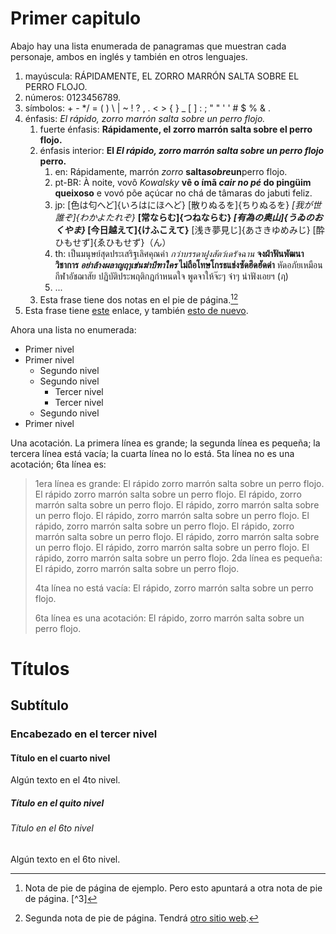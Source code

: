 # Primer capitulo

Abajo hay una lista enumerada de panagramas que muestran cada personaje, ambos en inglés y también en otros lenguajes.

1. mayúscula: RÁPIDAMENTE, EL ZORRO MARRÓN SALTA SOBRE EL PERRO FLOJO. 
2. números: 0123456789. 
3. símbolos: + - */ = ( ) \ | ~ ! ? , . < > { } _ [ ] : ; " " ' ' # $ % & .
4. énfasis: *El rápido, zorro marrón salta sobre un perro flojo.* 
    1. fuerte énfasis: **Rápidamente, el zorro marrón salta sobre el perro flojo.**
    2. énfasis interior: **El *El rápido, zorro marrón salta sobre un perro flojo* perro.** 
        1. en: Rápidamente, marrón *zorro* **salta*sobre*un**perro flojo.
        2. pt-BR: À noite, vovô *Kowalsky* **vê o ímã *cair no pé* do pingüim queixoso** e vovó põe açúcar no chá de tâmaras do jabuti feliz.
        3. jp: [色は匂へど]{いろはにほへど} [散りぬるを]{ちりぬるを} *[我が世誰ぞ]{わかよたれぞ}* **[常ならむ]{つねならむ} *[有為の奥山]{うゐのおくやま}* [今日越えて]{けふこえて}** [浅き夢見じ]{あさきゆめみじ} [酔ひもせず]{ゑひもせず}（ん）
        4. th: เป็นมนุษย์สุดประเสริฐเลิศคุณค่า *กว่าบรรดาฝูงสัตว์เดรัจฉาน* **จงฝ่าฟันพัฒนาวิชาการ *อย่าล้างผลาญฤๅเข่นฆ่าบีฑาใคร* ไม่ถือโทษโกรธแช่งซัดฮึดฮัดด่า** หัดอภัยเหมือนกีฬาอัชฌาสัย ปฏิบัติประพฤติกฎกำหนดใจ พูดจาให้จ๊ะๆ จ๋าๆ น่าฟังเอยฯ (ฦ)
        5. ...
    3. Esta frase tiene dos notas en el pie de página.[^1][^2]
5. Esta frase tiene [este](https://example-this.com) enlace, y también [esto de nuevo](https://example-this-again.com).

Ahora una lista no enumerada:

* Primer nivel
* Primer nivel 
    * Segundo nivel
    * Segundo nivel 
        * Tercer nivel
        * Tercer nivel
    * Segundo nivel
* Primer nivel

Una acotación. La primera línea es grande; la segunda línea es pequeña; la tercera línea está vacía; la cuarta línea no lo está. 5ta línea no es una acotación; 6ta línea es:

> 1era línea es grande: El rápido zorro marrón salta sobre un perro flojo. El rápido zorro marrón salta sobre un perro flojo. El rápido, zorro marrón salta sobre un perro flojo. El rápido, zorro marrón salta sobre un perro flojo. El rápido, zorro marrón salta sobre un perro flojo. El rápido, zorro marrón salta sobre un perro flojo. El rápido, zorro marrón salta sobre un perro flojo. El rápido, zorro marrón salta sobre un perro flojo. El rápido, zorro marrón salta sobre un perro flojo. El rápido, zorro marrón salta sobre un perro flojo. 2da línea es pequeña: El rápido, zorro marrón salta sobre un perro flojo.
> 
> 4ta línea no está vacía: El rápido, zorro marrón salta sobre un perro flojo.
> 
> 6ta línea es una acotación: El rápido, zorro marrón salta sobre un perro flojo.

# Títulos

## Subtítulo

### Encabezado en el tercer nivel

#### Título en el cuarto nivel

Algún texto en el 4to nivel.

##### Título en el quito nivel

###### Título en el 6to nivel

Algún texto en el 6to nivel.

[^1]: Nota de pie de página de ejemplo. Pero esto apuntará a otra nota de pie de página. [^3]

[^2]: Segunda nota de pie de página. Tendrá [otro sitio web](https://example-another-website.com).